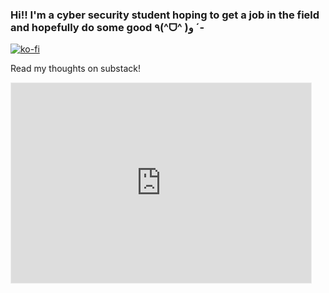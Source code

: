 ### Hi!! I'm a cyber security student hoping to get a job in the field and hopefully do some good ٩(^ᗜ^ )و ´-

[![ko-fi](https://ko-fi.com/img/githubbutton_sm.svg)](https://ko-fi.com/V7V81BL3DZ)


Read my thoughts on substack!
<iframe src="https://draag0n.substack.com/embed" width="480" height="320" style="border:1px solid #EEE; background:white;" frameborder="0" scrolling="no"></iframe>
<!--
**cernoh/cernoh** is a ✨ _special_ ✨ repository because its `README.md` (this file) appears on your GitHub profile.

Here are some ideas to get you started:

- 🔭 I’m currently working on ...
- 🌱 I’m currently learning ...
- 👯 I’m looking to collaborate on ...
- 🤔 I’m looking for help with ...
- 💬 Ask me about ...
- 📫 How to reach me: ...
- 😄 Pronouns: ...
- ⚡ Fun fact: ...
-->
